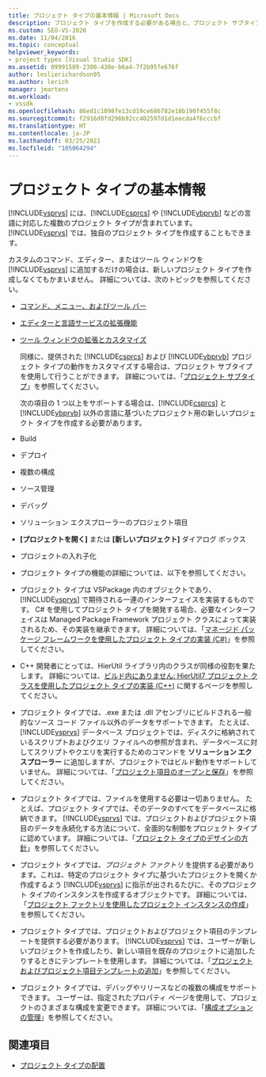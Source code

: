 ```yaml
---
title: プロジェクト タイプの基本情報 | Microsoft Docs
description: プロジェクト タイプを作成する必要がある場合と、プロジェクト サブタイプを使用して既存のプロジェクト タイプを拡張できる場合について説明します。
ms.custom: SEO-VS-2020
ms.date: 11/04/2016
ms.topic: conceptual
helpviewer_keywords:
- project types [Visual Studio SDK]
ms.assetid: 09991589-2300-430e-b6a4-7f2b95fe676f
author: leslierichardson95
ms.author: lerich
manager: jmartens
ms.workload:
- vssdk
ms.openlocfilehash: 86ed1c1098fe13cd19ce686782e18b190f455f8c
ms.sourcegitcommit: f2916d8fd296b92cc402597d1d1eecda4f6cccbf
ms.translationtype: HT
ms.contentlocale: ja-JP
ms.lasthandoff: 03/25/2021
ms.locfileid: "105064294"
---
```

# <a name="project-type-essentials"></a>プロジェクト タイプの基本情報
[!INCLUDE[vsprvs](../../code-quality/includes/vsprvs_md.md)] には、[!INCLUDE[csprcs](../../data-tools/includes/csprcs_md.md)] や [!INCLUDE[vbprvb](../../code-quality/includes/vbprvb_md.md)] などの言語に対応した複数のプロジェクト タイプが含まれています。 [!INCLUDE[vsprvs](../../code-quality/includes/vsprvs_md.md)] では、独自のプロジェクト タイプを作成することもできます。

 カスタムのコマンド、エディター、またはツール ウィンドウを [!INCLUDE[vsprvs](../../code-quality/includes/vsprvs_md.md)] に追加するだけの場合は、新しいプロジェクト タイプを作成しなくてもかまいません。 詳細については、次のトピックを参照してください。

- [コマンド、メニュー、およびツール バー](../../extensibility/internals/commands-menus-and-toolbars.md)

- [エディターと言語サービスの拡張機能](../../extensibility/editor-and-language-service-extensions.md)

- [ツール ウィンドウの拡張とカスタマイズ](../../extensibility/extending-and-customizing-tool-windows.md)

  同様に、提供された [!INCLUDE[csprcs](../../data-tools/includes/csprcs_md.md)] および [!INCLUDE[vbprvb](../../code-quality/includes/vbprvb_md.md)] プロジェクト タイプの動作をカスタマイズする場合は、プロジェクト サブタイプを使用して行うことができます。 詳細については、「[プロジェクト サブタイプ](../../extensibility/internals/project-subtypes.md)」を参照してください。

  次の項目の 1 つ以上をサポートする場合は、[!INCLUDE[csprcs](../../data-tools/includes/csprcs_md.md)] と [!INCLUDE[vbprvb](../../code-quality/includes/vbprvb_md.md)] 以外の言語に基づいたプロジェクト用の新しいプロジェクト タイプを作成する必要があります。

- Build

- デプロイ

- 複数の構成

- ソース管理

- デバッグ

- ソリューション エクスプローラーのプロジェクト項目

- **[プロジェクトを開く]** または **[新しいプロジェクト]** ダイアログ ボックス

- プロジェクトの入れ子化

- プロジェクト タイプの機能の詳細については、以下を参照してください。

- プロジェクト タイプは VSPackage 内のオブジェクトであり、[!INCLUDE[vsprvs](../../code-quality/includes/vsprvs_md.md)] で期待される一連のインターフェイスを実装するものです。 C# を使用してプロジェクト タイプを開発する場合、必要なインターフェイスは Managed Package Framework プロジェクト クラスによって実装されるため、その実装を継承できます。 詳細については、「[マネージド パッケージ フレームワークを使用したプロジェクト タイプの実装 (C#)](../../extensibility/internals/using-the-managed-package-framework-to-implement-a-project-type-csharp.md)」を参照してください。

- C++ 開発者にとっては、HierUtil ライブラリ内のクラスが同様の役割を果たします。 詳細については、[ビルド内にありません: HierUtil7 プロジェクト クラスを使用したプロジェクト タイプの実装 (C++)](/previous-versions/bb166212(v=vs.100)) に関するページを参照してください。

- プロジェクト タイプでは、.exe または .dll アセンブリにビルドされる一般的なソース コード ファイル以外のデータをサポートできます。 たとえば、[!INCLUDE[vsprvs](../../code-quality/includes/vsprvs_md.md)] データベース プロジェクトでは、ディスクに格納されているスクリプトおよびクエリ ファイルへの参照が含まれ、データベースに対してスクリプトやクエリを実行するためのコマンドを **ソリューション エクスプローラー** に追加しますが、プロジェクトではビルド動作をサポートしていません。 詳細については、「[プロジェクト項目のオープンと保存](../../extensibility/internals/opening-and-saving-project-items.md)」を参照してください。

- プロジェクト タイプでは、ファイルを使用する必要は一切ありません。 たとえば、プロジェクト タイプでは、そのデータのすべてをデータベースに格納できます。 [!INCLUDE[vsprvs](../../code-quality/includes/vsprvs_md.md)] では、プロジェクトおよびプロジェクト項目のデータを永続化する方法について、全面的な制御をプロジェクト タイプに認めています。 詳細については、「[プロジェクト タイプのデザインの方針](../../extensibility/internals/project-type-design-decisions.md)」を参照してください。

- プロジェクト タイプでは、*プロジェクト ファクトリ* を提供する必要があります。これは、特定のプロジェクト タイプに基づいたプロジェクトを開くか作成するよう [!INCLUDE[vsprvs](../../code-quality/includes/vsprvs_md.md)] に指示が出されるたびに、そのプロジェクト タイプのインスタンスを作成するオブジェクトです。 詳細については、「[プロジェクト ファクトリを使用したプロジェクト インスタンスの作成](../../extensibility/internals/creating-project-instances-by-using-project-factories.md)」を参照してください。

- プロジェクト タイプでは、プロジェクトおよびプロジェクト項目のテンプレートを提供する必要があります。 [!INCLUDE[vsprvs](../../code-quality/includes/vsprvs_md.md)] では、ユーザーが新しいプロジェクトを作成したり、新しい項目を既存のプロジェクトに追加したりするときにテンプレートを使用します。 詳細については、「[プロジェクトおよびプロジェクト項目テンプレートの追加](../../extensibility/internals/adding-project-and-project-item-templates.md)」を参照してください。

- プロジェクト タイプでは、デバッグやリリースなどの複数の構成をサポートできます。 ユーザーは、指定されたプロパティ ページを使用して、プロジェクトのさまざまな構成を変更できます。 詳細については、「[構成オプションの管理](../../extensibility/internals/managing-configuration-options.md)」を参照してください。

## <a name="see-also"></a>関連項目
- [プロジェクト タイプの配置](../../extensibility/internals/deploying-project-types.md)